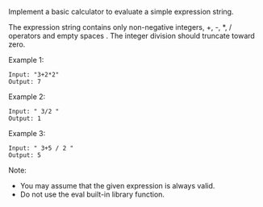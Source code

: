 Implement a basic calculator to evaluate a simple expression string.

The expression string contains only non-negative integers, +, -, *, / operators and empty spaces . The integer division should truncate toward zero.

Example 1:

    Input: "3+2*2"
    Output: 7
    
Example 2:

    Input: " 3/2 "
    Output: 1
    
Example 3:

    Input: " 3+5 / 2 "
    Output: 5
    
Note:
* You may assume that the given expression is always valid.
* Do not use the eval built-in library function.
